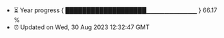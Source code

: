 - ⏳ Year progress { ███████████████████▁▁▁▁▁▁▁▁▁▁▁ } 66.17 %
- ⏰ Updated on Wed, 30 Aug 2023 12:32:47 GMT

